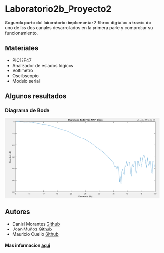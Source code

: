 # Laboratorio2b_Proyecto2

Segunda parte del laboratorio: implementar 7 filtros digitales a través de uno de los dos canales desarrollados en la primera parte y comprobar su funcionamiento.

## Materiales

- PIC18F47
- Analizador de estados lógicos
- Voltimetro
- Osciloscopio
- Modulo serial

## Algunos resultados

### Diagrama de Bode
![Practica2b](/img/Practica2b.png)
## Autores

- Daniel Morantes [Github](https://github.com/DanielMorantes)
- Joan Muñoz    [Github](https://github.com/JoanFerney99)
- Mauricio Cuello [Github](https://github.com/MauricioD13)

#### Mas informacion [aqui](/informe/Informe_practica2.pdf)